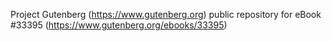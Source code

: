 Project Gutenberg (https://www.gutenberg.org) public repository for eBook #33395 (https://www.gutenberg.org/ebooks/33395)
